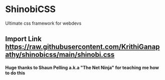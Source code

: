# ShinobiCSS
Ultimate css framework for webdevs

## Import Link <a>https://raw.githubusercontent.com/KrithiGanapathy/shinobicss/main/shinobi.css</a>
  
#### Huge thanks to Shaun Pelling a.k.a "The Net Ninja" for teaching me how to do this

